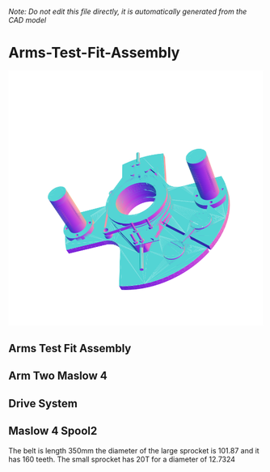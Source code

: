 ###### Note: Do not edit this file directly, it is automatically generated from the CAD model

# Arms-Test-Fit-Assembly

![](/project.svg)

## Arms Test Fit Assembly


## Arm Two Maslow 4


## Drive System


## Maslow 4 Spool2


The belt is length 350mm the diameter of the large sprocket is 101.87 and it has 160 teeth. The small sprocket has 20T for a diameter of 12.7324


